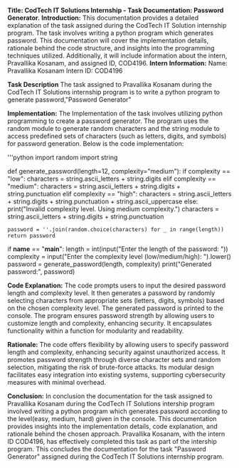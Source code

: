 **Title: CodTech IT Solutions Internship - Task Documentation: Password Generator.**
**Introduction:**
This documentation provides a detailed explanation of the task assigned during the CodTech IT Solution internship program. The task involves writing a python program which generates password. This documentation will cover the implementation details, rationale behind the code structure, and insights into the programming techniques utilized. Additionally, it will include information about the intern, Pravallika Kosanam, and assigned ID, COD4196.
**Intern Information:**
Name: Pravallika Kosanam
Intern ID: COD4196


**Task Description**
The task assigned to Pravallika Kosanam during the CodTech IT Solutions internship program is to write a python program to generate password,"Password Generator"


**Implementation:**
The Implementation of the task involves utilizing python programming to create a password generator. The program uses the random module to generate random characters and the string module to access predefined sets of characters (such as letters, digits, and symbols) for password generation. Below is the code implementation:

'''python
import random
import string

def generate_password(length=12, complexity="medium"):
    if complexity == "low":
        characters = string.ascii_letters + string.digits
    elif complexity == "medium":
        characters = string.ascii_letters + string.digits + string.punctuation
    elif complexity == "high":
        characters = string.ascii_letters + string.digits + string.punctuation + string.ascii_uppercase
    else:
        print("Invalid complexity level. Using medium complexity.")
        characters = string.ascii_letters + string.digits + string.punctuation

    password = ''.join(random.choice(characters) for _ in range(length))
    return password

if __name__ == "__main__":
    length = int(input("Enter the length of the password: "))
    complexity = input("Enter the complexity level (low/medium/high): ").lower()
    password = generate_password(length, complexity)
    print("Generated password:", password)

**Code Explanation:**
The code prompts users to input the desired password length and complexity level. It then generates a password by randomly selecting characters from appropriate sets (letters, digits, symbols) based on the chosen complexity level. The generated password is printed to the console. The program ensures password strength by allowing users to customize length and complexity, enhancing security. It encapsulates functionality within a function for modularity and readability.

**Rationale:**
The code offers flexibility by allowing users to specify password length and complexity, enhancing security against unauthorized access. It promotes password strength through diverse character sets and random selection, mitigating the risk of brute-force attacks. Its modular design facilitates easy integration into existing systems, supporting cybersecurity measures with minimal overhead.

**Conclusion:**
In conclusion the documentation for the task assigned to Pravallika Kosanam during the CodTech IT Solutions intership program involved writing a python program which generates password according to the level(easy, medium, hard) given in the console. This documentation provides insights into the implementation details, code explanation, and rationale behind the chosen approach. Pravallika Kosanam, with the intern ID COD4196, has effectively completed this task as part of the intership program.
This concludes the documentation for the task "Password Generator" assigned during the CodTech IT Solutions internship program.






